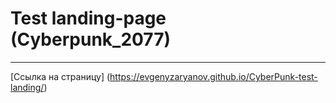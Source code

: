 # Test landing-page (Cyberpunk_2077)
-------------------------
[Ссылка на страницу] (https://evgenyzaryanov.github.io/CyberPunk-test-landing/)
